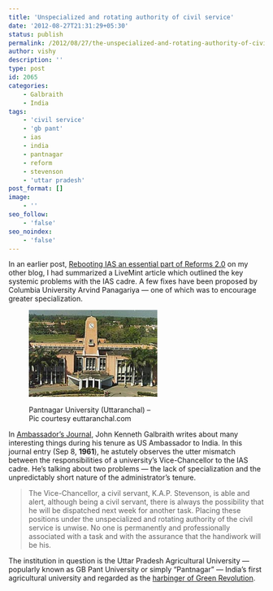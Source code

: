```yaml
---
title: 'Unspecialized and rotating authority of civil service'
date: '2012-08-27T21:31:29+05:30'
status: publish
permalink: /2012/08/27/the-unspecialized-and-rotating-authority-of-civil-service
author: vishy
description: ''
type: post
id: 2065
categories: 
    - Galbraith
    - India
tags:
    - 'civil service'
    - 'gb pant'
    - ias
    - india
    - pantnagar
    - reform
    - stevenson
    - 'uttar pradesh'
post_format: []
image:
    - ''
seo_follow:
    - 'false'
seo_noindex:
    - 'false'
---
```

In an earlier post, [Rebooting IAS an essential part of Reforms 2.0](http://www.techsangam.com/2011/12/07/rebooting-ias-an-essential-part-of-reforms-2-0/) on my other blog, I had summarized a LiveMint article which outlined the key systemic problems with the IAS cadre. A few fixes have been proposed by Columbia University Arvind Panagariya — one of which was to encourage greater specialization.

<figure aria-describedby="caption-attachment-2066" class="wp-caption alignleft" id="attachment_2066" style="width: 253px">

[![](../../../../uploads/2012/08/gb_pantnagar_univ.jpeg "gb_pantnagar_univ")](http://www.ulaar.com/wp-content/uploads/2012/08/gb_pantnagar_univ.jpeg)<figcaption class="wp-caption-text" id="caption-attachment-2066">Pantnagar University (Uttaranchal) – Pic courtesy euttaranchal.com</figcaption></figure>

In [Ambassador’s Journal](http://www.amazon.com/Ambassadors-Journal-Personal-Account-Kennedy/dp/0241016193), John Kenneth Galbraith writes about many interesting things during his tenure as US Ambassador to India. In this journal entry (Sep 8, **1961**), he astutely observes the utter mismatch between the responsibilities of a university’s Vice-Chancellor to the IAS cadre. He’s talking about two problems — the lack of specialization and the unpredictably short nature of the administrator’s tenure.

> The Vice-Chancellor, a civil servant, K.A.P. Stevenson, is able and alert, although being a civil servant, there is always the possibility that he will be dispatched next week for another task. Placing these positions under the unspecialized and rotating authority of the civil service is unwise. No one is permanently and professionally associated with a task and with the assurance that the handiwork will be his.

The institution in question is the Uttar Pradesh Agricultural University — popularly known as GB Pant University or simply “Pantnagar” — India’s first agricultural university and regarded as the [harbinger of Green Revolution](http://en.wikipedia.org/wiki/G._B._Pant_University_of_Agriculture_and_Technology#cite_note-0).